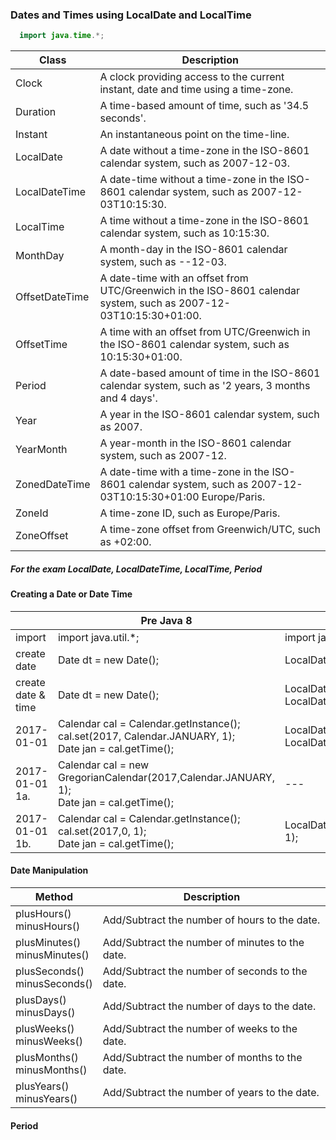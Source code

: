### Dates and Times using LocalDate and LocalTime

```java
  import java.time.*;
```

|Class | Description |
| --- | --- |
|Clock | A clock providing access to the current instant, date and time using a time-zone. |
|Duration | A time-based amount of time, such as '34.5 seconds'. |
|Instant | An instantaneous point on the time-line. |
|LocalDate | A date without a time-zone in the ISO-8601 calendar system, such as 2007-12-03. |
|LocalDateTime | A date-time without a time-zone in the ISO-8601 calendar system, such as 2007-12-03T10:15:30. |
|LocalTime | A time without a time-zone in the ISO-8601 calendar system, such as 10:15:30. |
|MonthDay | A month-day in the ISO-8601 calendar system, such as --12-03.|
|OffsetDateTime | A date-time with an offset from UTC/Greenwich in the ISO-8601 calendar system, such as 2007-12-03T10:15:30+01:00.|
|OffsetTime | A time with an offset from UTC/Greenwich in the ISO-8601 calendar system, such as 10:15:30+01:00. |
|Period | A date-based amount of time in the ISO-8601 calendar system, such as '2 years, 3 months and 4 days'. |
|Year | A year in the ISO-8601 calendar system, such as 2007. |
|YearMonth | A year-month in the ISO-8601 calendar system, such as 2007-12. |
|ZonedDateTime | A date-time with a time-zone in the ISO-8601 calendar system, such as 2007-12-03T10:15:30+01:00 Europe/Paris. |
|ZoneId | A time-zone ID, such as Europe/Paris. |
|ZoneOffset | A time-zone offset from Greenwich/UTC, such as +02:00. |  

##### For the exam LocalDate, LocalDateTime, LocalTime, Period  


#### Creating a Date or Date Time
| | Pre Java 8 | Java 8 |
| --- | --- | ---|
|import | import java.util.\*; | import java.time.\*; |
|create date | Date dt = new Date(); | LocalDate dt = LocalDate.now(); |
|create date & time | Date dt = new Date(); | LocalDateTime dt = LocalDateTime.now(); |
|2017-01-01| Calendar cal = Calendar.getInstance();<br/>cal.set(2017, Calendar.JANUARY, 1);<br/>Date jan = cal.getTime(); | LocalDate jan = LocalDate.of(2017,Month.JANUARY,1);|
|2017-01-01<br/>1a.| Calendar cal = new GregorianCalendar(2017,Calendar.JANUARY, 1);<br/>Date jan = cal.getTime(); | --- |
|2017-01-01<br/>1b.| Calendar cal = Calendar.getInstance();<br/>cal.set(2017,0, 1);<br/>Date jan = cal.getTime(); | LocalDate jan = LocalDate.of(2017, 1, 1); |

#### Date Manipulation
|Method|Description|
| --- | ---|
|plusHours()<br/>minusHours()|Add/Subtract the number of hours to the date.|
|plusMinutes()<br/>minusMinutes()|Add/Subtract the number of minutes to the date.|
|plusSeconds()<br/>minusSeconds()|Add/Subtract the number of seconds to the date.|
|plusDays()<br/>minusDays()|Add/Subtract the number of days to the date.|
|plusWeeks()<br/>minusWeeks()|Add/Subtract the number of weeks to the date.|
|plusMonths()<br/>minusMonths()|Add/Subtract the number of months to the date.|
|plusYears()<br/>minusYears()|Add/Subtract the number of years to the date.|

#### Period

